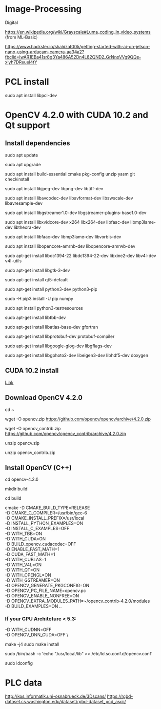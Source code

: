 # Image-Processing
Digital 

https://en.wikipedia.org/wiki/Grayscale#Luma_coding_in_video_systems (from ML-Basic)

https://www.hackster.io/shahizat005/getting-started-with-ai-on-jetson-nano-using-arducam-camera-aa34a2?fbclid=IwAR1EBa41sr8g3Ya486A52Dn4L82QND2_GrNnoVVg9QQe-xiyh7DReuel4tY


# PCL install

sudo apt install libpcl-dev

# OpenCV 4.2.0 with CUDA 10.2 and Qt support

## Install dependencies

sudo apt update

sudo apt upgrade

sudo apt install build-essential cmake pkg-config unzip yasm git checkinstall

sudo apt install libjpeg-dev libpng-dev libtiff-dev

sudo apt install libavcodec-dev libavformat-dev libswscale-dev libavresample-dev

sudo apt install libgstreamer1.0-dev libgstreamer-plugins-base1.0-dev

sudo apt install libxvidcore-dev x264 libx264-dev libfaac-dev libmp3lame-dev libtheora-dev

sudo apt install libfaac-dev libmp3lame-dev libvorbis-dev

sudo apt install libopencore-amrnb-dev libopencore-amrwb-dev

sudo apt-get install libdc1394-22 libdc1394-22-dev libxine2-dev libv4l-dev v4l-utils

sudo apt-get install libgtk-3-dev

sudo apt-get install qt5-default

sudo apt-get install python3-dev python3-pip

sudo -H pip3 install -U pip numpy

sudo apt install python3-testresources

sudo apt-get install libtbb-dev

sudo apt-get install libatlas-base-dev gfortran

sudo apt-get install libprotobuf-dev protobuf-compiler

sudo apt-get install libgoogle-glog-dev libgflags-dev

sudo apt-get install libgphoto2-dev libeigen3-dev libhdf5-dev doxygen

## CUDA 10.2 install 

[Link](https://developer.nvidia.com/cuda-10.2-download-archive)

## Download OpenCV 4.2.0

cd ~

wget -O opencv.zip https://github.com/opencv/opencv/archive/4.2.0.zip

wget -O opencv_contrib.zip https://github.com/opencv/opencv_contrib/archive/4.2.0.zip

unzip opencv.zip

unzip opencv_contrib.zip

## Install OpenCV (C++)

cd opencv-4.2.0

mkdir build

cd build

cmake -D CMAKE_BUILD_TYPE=RELEASE \
	-D CMAKE_C_COMPILER=/usr/bin/gcc-6 \
-D CMAKE_INSTALL_PREFIX=/usr/local \
-D INSTALL_PYTHON_EXAMPLES=ON \
-D INSTALL_C_EXAMPLES=OFF \
-D WITH_TBB=ON \
-D WITH_CUDA=ON \
-D BUILD_opencv_cudacodec=OFF \
-D ENABLE_FAST_MATH=1 \
-D CUDA_FAST_MATH=1 \
-D WITH_CUBLAS=1 \
-D WITH_V4L=ON \
-D WITH_QT=ON \
-D WITH_OPENGL=ON \
-D WITH_GSTREAMER=ON \
-D OPENCV_GENERATE_PKGCONFIG=ON \
-D OPENCV_PC_FILE_NAME=opencv.pc \
-D OPENCV_ENABLE_NONFREE=ON \
-D OPENCV_EXTRA_MODULES_PATH=~/opencv_contrib-4.2.0/modules \
-D BUILD_EXAMPLES=ON ..

### If your GPU Architeture < 5.3:

-D WITH_CUDNN=OFF \
-D OPENCV_DNN_CUDA=OFF \

make -j4
sudo make install

sudo /bin/bash -c 'echo "/usr/local/lib" >> /etc/ld.so.conf.d/opencv.conf'

sudo ldconfig

# PLC data
http://kos.informatik.uni-osnabrueck.de/3Dscans/
https://rgbd-dataset.cs.washington.edu/dataset/rgbd-dataset_pcd_ascii/
